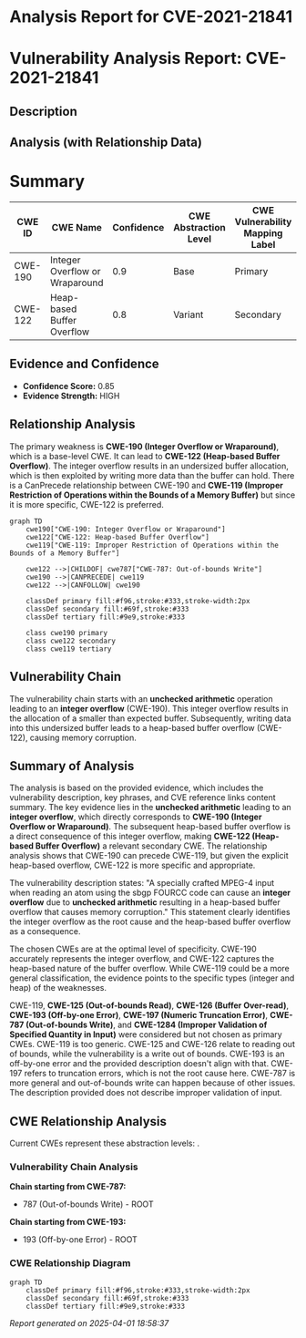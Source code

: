 # Analysis Report for CVE-2021-21841

# Vulnerability Analysis Report: CVE-2021-21841

## Description



## Analysis (with Relationship Data)

# Summary
| CWE ID | CWE Name | Confidence | CWE Abstraction Level | CWE Vulnerability Mapping Label | CWE-Vulnerability Mapping Notes |
|---|---|---|---|---|---|
| CWE-190 | Integer Overflow or Wraparound | 0.9 | Base | Primary | Allowed |
| CWE-122 | Heap-based Buffer Overflow | 0.8 | Variant | Secondary | Allowed |

## Evidence and Confidence

*   **Confidence Score:** 0.85
*   **Evidence Strength:** HIGH

## Relationship Analysis
The primary weakness is **CWE-190 (Integer Overflow or Wraparound)**, which is a base-level CWE. It can lead to **CWE-122 (Heap-based Buffer Overflow)**. The integer overflow results in an undersized buffer allocation, which is then exploited by writing more data than the buffer can hold. There is a CanPrecede relationship between CWE-190 and **CWE-119 (Improper Restriction of Operations within the Bounds of a Memory Buffer)** but since it is more specific, CWE-122 is preferred.

```mermaid
graph TD
    cwe190["CWE-190: Integer Overflow or Wraparound"]
    cwe122["CWE-122: Heap-based Buffer Overflow"]
    cwe119["CWE-119: Improper Restriction of Operations within the Bounds of a Memory Buffer"]

    cwe122 -->|CHILDOF| cwe787["CWE-787: Out-of-bounds Write"]
    cwe190 -->|CANPRECEDE| cwe119
    cwe122 -->|CANFOLLOW| cwe190

    classDef primary fill:#f96,stroke:#333,stroke-width:2px
    classDef secondary fill:#69f,stroke:#333
    classDef tertiary fill:#9e9,stroke:#333

    class cwe190 primary
    class cwe122 secondary
    class cwe119 tertiary
```

## Vulnerability Chain
The vulnerability chain starts with an **unchecked arithmetic** operation leading to an **integer overflow** (CWE-190). This integer overflow results in the allocation of a smaller than expected buffer. Subsequently, writing data into this undersized buffer leads to a heap-based buffer overflow (CWE-122), causing memory corruption.

## Summary of Analysis
The analysis is based on the provided evidence, which includes the vulnerability description, key phrases, and CVE reference links content summary. The key evidence lies in the **unchecked arithmetic** leading to an **integer overflow**, which directly corresponds to **CWE-190 (Integer Overflow or Wraparound)**. The subsequent heap-based buffer overflow is a direct consequence of this integer overflow, making **CWE-122 (Heap-based Buffer Overflow)** a relevant secondary CWE. The relationship analysis shows that CWE-190 can precede CWE-119, but given the explicit heap-based overflow, CWE-122 is more specific and appropriate.

The vulnerability description states: "A specially crafted MPEG-4 input when reading an atom using the sbgp FOURCC code can cause an **integer overflow** due to **unchecked arithmetic** resulting in a heap-based buffer overflow that causes memory corruption." This statement clearly identifies the integer overflow as the root cause and the heap-based buffer overflow as a consequence.

The chosen CWEs are at the optimal level of specificity. CWE-190 accurately represents the integer overflow, and CWE-122 captures the heap-based nature of the buffer overflow. While CWE-119 could be a more general classification, the evidence points to the specific types (integer and heap) of the weaknesses.

CWE-119, **CWE-125 (Out-of-bounds Read)**, **CWE-126 (Buffer Over-read)**, **CWE-193 (Off-by-one Error)**, **CWE-197 (Numeric Truncation Error)**, **CWE-787 (Out-of-bounds Write)**, and **CWE-1284 (Improper Validation of Specified Quantity in Input)** were considered but not chosen as primary CWEs. CWE-119 is too generic. CWE-125 and CWE-126 relate to reading out of bounds, while the vulnerability is a write out of bounds. CWE-193 is an off-by-one error and the provided description doesn't align with that. CWE-197 refers to truncation errors, which is not the root cause here. CWE-787 is more general and out-of-bounds write can happen because of other issues. The description provided does not describe improper validation of input.


## CWE Relationship Analysis

Current CWEs represent these abstraction levels: .


### Vulnerability Chain Analysis

**Chain starting from CWE-787:**
- 787 (Out-of-bounds Write) - ROOT


**Chain starting from CWE-193:**
- 193 (Off-by-one Error) - ROOT



### CWE Relationship Diagram

```mermaid
graph TD
    classDef primary fill:#f96,stroke:#333,stroke-width:2px
    classDef secondary fill:#69f,stroke:#333
    classDef tertiary fill:#9e9,stroke:#333
```



*Report generated on 2025-04-01 18:58:37*
